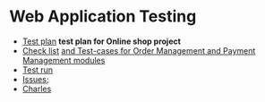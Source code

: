 # Web Application Testing

 - [Test plan](https://docs.google.com/spreadsheets/d/17PUxV-fRa5lN5rTqiHvpVemua7Wo7AjhKmmi-GN7zxs/edit?gid=0#gid=0)
   **test plan for  Online shop project**
- [Check list](https://docs.google.com/spreadsheets/d/1kDn5JuHvWHt3BYN4y-2fPP0-eZq_NQ8j8QRhi9d4apg/edit?usp=sharing) [and Test-cases for Order Management and Payment Management modules](https://drive.google.com/file/d/1bx1KtlWrWvGH7PKCXR7VznuatBvhn8XG/view?usp=sharing)
- [Test run](https://drive.google.com/file/d/1GCaavK1bMBwE4oJYZ_oSWI0T54LKcMrT/view?usp=sharing)
- [Issues](https://docs.google.com/spreadsheets/d/1Zr0VLzQTBkLtB2EqkraNEZhn_pd0-Y8G/edit?usp=sharing&ouid=111436128943225930542&rtpof=true&sd=true);
- [Charles](https://drive.google.com/drive/folders/1V0XkvQCutwTg52qkVvM4w07frkP6GW6Y?usp=sharing)
